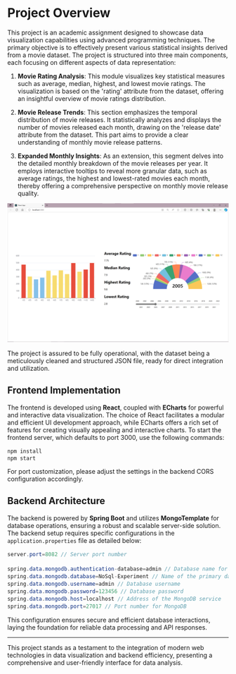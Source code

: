 # Project Overview

This project is an academic assignment designed to showcase data visualization capabilities using advanced programming techniques. The primary objective is to effectively present various statistical insights derived from a movie dataset. The project is structured into three main components, each focusing on different aspects of data representation:

1. **Movie Rating Analysis**: This module visualizes key statistical measures such as average, median, highest, and lowest movie ratings. The visualization is based on the 'rating' attribute from the dataset, offering an insightful overview of movie ratings distribution.

2. **Movie Release Trends**: This section emphasizes the temporal distribution of movie releases. It statistically analyzes and displays the number of movies released each month, drawing on the 'release date' attribute from the dataset. This part aims to provide a clear understanding of monthly movie release patterns.

3. **Expanded Monthly Insights**: As an extension, this segment delves into the detailed monthly breakdown of the movie releases per year. It employs interactive tooltips to reveal more granular data, such as average ratings, the highest and lowest-rated movies each month, thereby offering a comprehensive perspective on monthly movie release quality.

![Visualization Preview](img/img.png)

The project is assured to be fully operational, with the dataset being a meticulously cleaned and structured JSON file, ready for direct integration and utilization.

## Frontend Implementation

The frontend is developed using **React**, coupled with **ECharts** for powerful and interactive data visualization. The choice of React facilitates a modular and efficient UI development approach, while ECharts offers a rich set of features for creating visually appealing and interactive charts. To start the frontend server, which defaults to port 3000, use the following commands:

```shell
npm install
npm start
```

For port customization, please adjust the settings in the backend CORS configuration accordingly.

## Backend Architecture

The backend is powered by **Spring Boot** and utilizes **MongoTemplate** for database operations, ensuring a robust and scalable server-side solution. The backend setup requires specific configurations in the `application.properties` file as detailed below:

```java
server.port=8082 // Server port number

spring.data.mongodb.authentication-database=admin // Database name for authentication purposes
spring.data.mongodb.database=NoSql-Experiment // Name of the primary database in use
spring.data.mongodb.username=admin // Database username
spring.data.mongodb.password=123456 // Database password
spring.data.mongodb.host=localhost // Address of the MongoDB service
spring.data.mongodb.port=27017 // Port number for MongoDB
```

This configuration ensures secure and efficient database interactions, laying the foundation for reliable data processing and API responses.

---

This project stands as a testament to the integration of modern web technologies in data visualization and backend efficiency, presenting a comprehensive and user-friendly interface for data analysis.